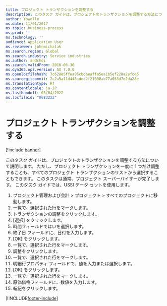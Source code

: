 ```yaml
---
title: プロジェクト トランザクションを調整する
description: このタスク ガイドは、プロジェクトのトランザクションを調整する方法について説明します。
author: Yowelle
ms.date: 11/01/2017
ms.topic: business-process
ms.prod: ''
ms.technology: ''
audience: Application User
ms.reviewer: johnmichalak
ms.search.region: Global
ms.search.industry: Service industries
ms.author: andchoi
ms.search.validFrom: 2016-06-30
ms.dyn365.ops.version: AX 7.0.0
ms.openlocfilehash: 7c628e5ffea96cbdaeaffa5ea1b5ef228a2efce6
ms.sourcegitcommit: 2c2a5a11d446adec2f21030ab77a053d7e2da28e
ms.translationtype: HT
ms.contentlocale: ja-JP
ms.lasthandoff: 05/04/2022
ms.locfileid: "8683222"
---
```

# <a name="adjust-project-transactions"></a>プロジェクト トランザクションを調整する

[!include [banner](../../includes/banner.md)]

このタスク ガイドは、プロジェクトのトランザクションを調整する方法について説明します。 ただし、プロジェクト トランザクションを一度に 1 つだけ調整することも、すべてのプロジェクト トランザクションのリストから選択することもできます。 このタスクは通常、プロジェクト スーパーバイザーが完了します。 このタスク ガイドでは、USSI データ セットを使用します。

1. プロジェクト管理および会計 > プロジェクト > すべてのプロジェクトに移動します。 
2. 一覧で、選択された行をマークします。 
3. トランザクションの調整をクリックします。 
4. [選択] をクリックします。 
5. 時間フィールドではいを選択します。 
6. 終了日 フィールドに、日付を入力します。 
7. [OK] をクリックします。 
8. 一覧で、選択された行をマークします。 
9. 調整をクリックします。 
10. 一覧で、選択された行をマークします。 
11. 明細行プロパティ フィールドで、値を入力または選択します。 
12. [OK] をクリックします。 
13. 一覧で、選択された行をマークします。 
14. 原価価格フィールドに、数値を入力します。 
15. 転記をクリックします。 


[!INCLUDE[footer-include](../../includes/footer-banner.md)]